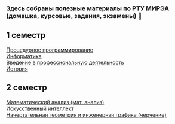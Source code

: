 ### Здесь собраны полезные материалы по РТУ МИРЭА (домашка, курсовые, задания, экзамены) 👋

## 1 семестр
[Процедурное программирование](https://github.com/mireashik/prog_1sem)
<br>
[Информатика](https://github.com/mireashik/inf_1sem)
<br>
[Введение в профессиональную деятельность](https://github.com/mireashik/prof)
<br>
[История](https://github.com/mireashik/history)

## 2 семестр
[Математический анализ (мат. анализ)](https://github.com/mireashik/matanalyz_2sem)
<br>
[Искусственный интеллект](https://github.com/mireashik/II_2sem)
<br>
[Начертательная геометрия и инженерная графика (черчение)](https://github.com/mireashik/drafting_2sem)

<!--
**mireashik/mireashik** is a ✨ _special_ ✨ repository because its `README.md` (this file) appears on your GitHub profile.

Here are some ideas to get you started:

- 🔭 I’m currently working on ...
- 🌱 I’m currently learning ...
- 👯 I’m looking to collaborate on ...
- 🤔 I’m looking for help with ...
- 💬 Ask me about ...
- 📫 How to reach me: ...
- 😄 Pronouns: ...
- ⚡ Fun fact: ...
-->
